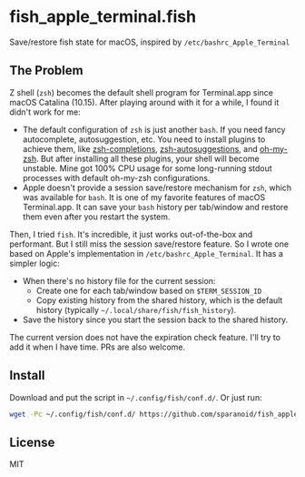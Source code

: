 # fish_apple_terminal.fish

Save/restore fish state for macOS, inspired by `/etc/bashrc_Apple_Terminal`

## The Problem

Z shell (`zsh`) becomes the default shell program for Terminal.app since macOS Catalina (10.15). After playing around with it for a while, I found it didn't work for me:

- The default configuration of `zsh` is just another `bash`. If you need fancy autocomplete, autosuggestion, etc. You need to install plugins to achieve them, like [zsh-completions](https://github.com/zsh-users/zsh-completions), [zsh-autosuggestions](https://github.com/zsh-users/zsh-autosuggestions), and [oh-my-zsh](https://github.com/robbyrussell/oh-my-zsh). But after installing all these plugins, your shell will become unstable. Mine got 100% CPU usage for some long-running stdout processes with default oh-my-zsh configurations.
- Apple doesn't provide a session save/restore mechanism for `zsh`, which was available for `bash`. It is one of my favorite features of macOS Terminal.app. It can save your `bash` history per tab/window and restore them even after you restart the system.

Then, I tried `fish`. It's incredible, it just works out-of-the-box and performant. But I still miss the session save/restore feature. So I wrote one based on Apple's implementation in `/etc/bashrc_Apple_Terminal`. It has a simpler logic:

- When there's no history file for the current session:
  - Create one for each tab/window based on `$TERM_SESSION_ID`
  - Copy existing history from the shared history, which is the default history (typically `~/.local/share/fish/fish_history`).
- Save the history since you start the session back to the shared history.

The current version does not have the expiration check feature. I'll try to add it when I have time. PRs are also welcome.

## Install

Download and put the script in `~/.config/fish/conf.d/`. Or just run:

```bash
wget -Pc ~/.config/fish/conf.d/ https://github.com/sparanoid/fish_apple_terminal/raw/master/fish_apple_terminal.fish
```

## License

MIT
